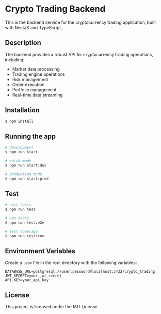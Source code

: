 # Crypto Trading Backend

This is the backend service for the cryptocurrency trading application, built with NestJS and TypeScript.

## Description

The backend provides a robust API for cryptocurrency trading operations, including:
- Market data processing
- Trading engine operations
- Risk management
- Order execution
- Portfolio management
- Real-time data streaming

## Installation

```bash
$ npm install
```

## Running the app

```bash
# development
$ npm run start

# watch mode
$ npm run start:dev

# production mode
$ npm run start:prod
```

## Test

```bash
# unit tests
$ npm run test

# e2e tests
$ npm run test:e2e

# test coverage
$ npm run test:cov
```

## Environment Variables

Create a `.env` file in the root directory with the following variables:
```
DATABASE_URL=postgresql://user:password@localhost:5432/crypto_trading
JWT_SECRET=your_jwt_secret
API_KEY=your_api_key
```

## License

This project is licensed under the MIT License. 